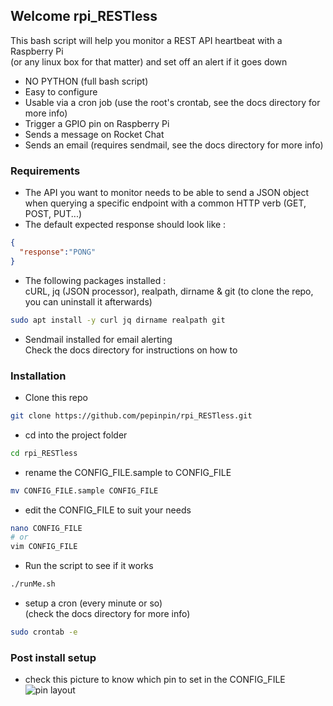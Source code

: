 ## Welcome rpi_RESTless

This bash script will help you monitor a REST API heartbeat with a Raspberry Pi  
(or any linux box for that matter) and set off an alert if it goes down

* NO PYTHON (full bash script)
* Easy to configure
* Usable via a cron job (use the root's crontab, see the docs directory for more info)
* Trigger a GPIO pin on Raspberry Pi
* Sends a message on Rocket Chat
* Sends an email (requires sendmail, see the docs directory for more info)

### Requirements

* The API you want to monitor needs to be able to send a JSON object
when querying a specific endpoint with a common HTTP verb (GET, POST, PUT...)
* The default expected response should look like :
```json
{
  "response":"PONG"
}
```
* The following packages installed :  
  cURL, jq (JSON processor), realpath, dirname & git (to clone the repo, you can uninstall it afterwards)
```bash
sudo apt install -y curl jq dirname realpath git
```
* Sendmail installed for email alerting  
  Check the docs directory for instructions on how to

### Installation

* Clone this repo
```bash
git clone https://github.com/pepinpin/rpi_RESTless.git
```
* cd into the project folder
```bash
cd rpi_RESTless
```
* rename the CONFIG_FILE.sample to CONFIG_FILE
```bash
mv CONFIG_FILE.sample CONFIG_FILE
```
* edit the CONFIG_FILE to suit your needs
```bash
nano CONFIG_FILE
# or
vim CONFIG_FILE
```
* Run the script to see if it works
```bash
./runMe.sh
```
* setup a cron (every minute or so)  
(check the docs directory for more info)
```bash
sudo crontab -e
```

### Post install setup

* check this picture to know which pin to set in the CONFIG_FILE  
![pin layout](https://user-images.githubusercontent.com/8282491/28756006-d8ec0a0c-7566-11e7-8044-b8889db79cf1.png)
